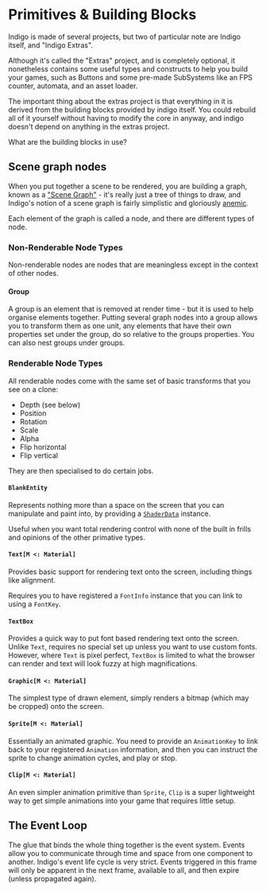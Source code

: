 # Primitives & Building Blocks

Indigo is made of several projects, but two of particular note are Indigo itself, and "Indigo Extras".

Although it's called the "Extras" project, and is completely optional, it nonetheless contains some useful types and constructs to help you build your games, such as Buttons and some pre-made SubSystems like an FPS counter, automata, and an asset loader.

The important thing about the extras project is that everything in it is derived from the building blocks provided by indigo itself. You could rebuild all of it yourself without having to modify the core in anyway, and indigo doesn't depend on anything in the extras project.

What are the building blocks in use?

## Scene graph nodes

When you put together a scene to be rendered, you are building a graph, known as a ["Scene Graph"](https://en.wikipedia.org/wiki/Scene_graph) - it's really just a tree of things to draw, and Indigo's notion of a scene graph is fairly simplistic and gloriously [anemic](https://en.wikipedia.org/wiki/Anemic_domain_model).

Each element of the graph is called a node, and there are different types of node.

### Non-Renderable Node Types

Non-renderable nodes are nodes that are meaningless except in the context of other nodes.

#### Group

A group is an element that is removed at render time - but it is used to help organise elements together. Putting several graph nodes into a group allows you to transform them as one unit, any elements that have their own properties set under the group, do so relative to the groups properties. You can also nest groups under groups.

### Renderable Node Types

All renderable nodes come with the same set of basic transforms that you see on a clone:

- Depth (see below)
- Position
- Rotation
- Scale
- Alpha
- Flip horizontal
- Flip vertical

They are then specialised to do certain jobs.

#### `BlankEntity`

Represents nothing more than a space on the screen that you can manipulate and paint into, by providing a [`ShaderData`](/07-shaders/shaders-overview.md) instance.

Useful when you want total rendering control with none of the built in frills and opinions of the other primative types.

#### `Text[M <: Material]`

Provides basic support for rendering text onto the screen, including things like alignment.

Requires you to have registered a `FontInfo` instance that you can link to using a `FontKey`.

#### `TextBox`

Provides a quick way to put font based rendering text onto the screen. Unlike `Text`, requires no special set up unless you want to use custom fonts. However, where `Text` is pixel perfect, `TextBox` is limited to what the browser can render and text will look fuzzy at high magnifications.

#### `Graphic[M <: Material]`

The simplest type of drawn element, simply renders a bitmap (which may be cropped) onto the screen.

#### `Sprite[M <: Material]`

Essentially an animated graphic. You need to provide an `AnimationKey` to link back to your registered `Animation` information, and then you can instruct the sprite to change animation cycles, and play or stop.

#### `Clip[M <: Material]`

An even simpler animation primitive than `Sprite`, `Clip` is a super lightweight way to get simple animations into your game that requires little setup.

## The Event Loop

The glue that binds the whole thing together is the event system. Events allow you to communicate through time and space from one component to another. Indigo's event life cycle is very strict. Events triggered in this frame will only be apparent in the next frame, available to all, and then expire (unless propagated again).
